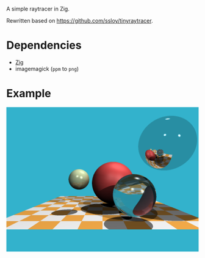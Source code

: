 A simple raytracer in Zig.

Rewritten based on https://github.com/ssloy/tinyraytracer.

# Dependencies

 - [Zig](https://ziglang.org)
 - imagemagick (`ppm` to `png`)

# Example

![Example Output](./example.png)
